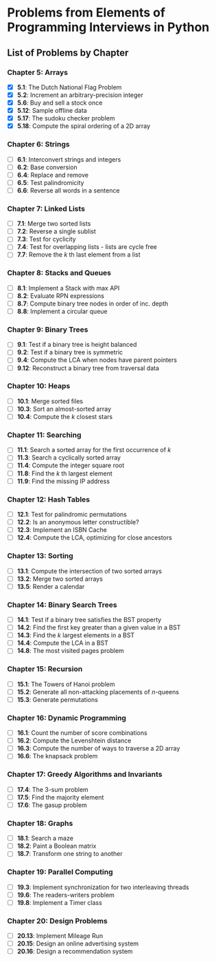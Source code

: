 # Problems from Elements of Programming Interviews in Python

## List of Problems by Chapter

### Chapter 5: Arrays
- [x] **5.1**: The Dutch National Flag Problem
- [x] **5.2**: Increment an arbitrary-precision integer
- [x] **5.6**: Buy and sell a stock once
- [x] **5.12**: Sample offline data
- [x] **5.17**: The sudoku checker problem
- [x] **5.18**: Compute the spiral ordering of a 2D array

### Chapter 6: Strings
- [ ] **6.1**: Interconvert strings and integers
- [ ] **6.2**: Base conversion
- [ ] **6.4**: Replace and remove
- [ ] **6.5**: Test palindromicity
- [ ] **6.6**: Reverse all words in a sentence

### Chapter 7: Linked Lists
- [ ] **7.1**: Merge two sorted lists
- [ ] **7.2**: Reverse a single sublist
- [ ] **7.3**: Test for cyclicity
- [ ] **7.4**: Test for overlapping lists - lists are cycle free
- [ ] **7.7**: Remove the *k* th last element from a list

### Chapter 8: Stacks and Queues
- [ ] **8.1**: Implement a Stack with max API
- [ ] **8.2**: Evaluate RPN expressions
- [ ] **8.7**: Compute binary tree nodes in order of inc. depth
- [ ] **8.8**: Implement a circular queue

### Chapter 9: Binary Trees
- [ ] **9.1**: Test if a binary tree is height balanced
- [ ] **9.2**: Test if a binary tree is symmetric
- [ ] **9.4**: Compute the LCA when nodes have parent pointers
- [ ] **9.12**: Reconstruct a binary tree from traversal data

### Chapter 10: Heaps
- [ ] **10.1**: Merge sorted files
- [ ] **10.3**: Sort an almost-sorted array
- [ ] **10.4**: Compute the *k* closest stars

### Chapter 11: Searching
- [ ] **11.1**: Search a sorted array for the first occurrence of *k*
- [ ] **11.3**: Search a cyclically sorted array
- [ ] **11.4**: Compute the integer square root
- [ ] **11.8**: Find the *k* th largest element
- [ ] **11.9**: Find the missing IP address

### Chapter 12: Hash Tables
- [ ] **12.1**: Test for palindromic permutations
- [ ] **12.2**: Is an anonymous letter constructible?
- [ ] **12.3**: Implement an ISBN Cache
- [ ] **12.4**: Compute the LCA, optimizing for close ancestors

### Chapter 13: Sorting
- [ ] **13.1**: Compute the intersection of two sorted arrays
- [ ] **13.2**: Merge two sorted arrays
- [ ] **13.5**: Render a calendar

### Chapter 14: Binary Search Trees
- [ ] **14.1**: Test if a binary tree satisfies the BST property
- [ ] **14.2**: Find the first key greater than a given value in a BST
- [ ] **14.3**: Find the *k* largest elements in a BST
- [ ] **14.4**: Compute the LCA in a BST
- [ ] **14.8**: The most visited pages problem

### Chapter 15: Recursion
- [ ] **15.1**: The Towers of Hanoi problem
- [ ] **15.2**: Generate all non-attacking placements of *n*-queens
- [ ] **15.3**: Generate permutations

### Chapter 16: Dynamic Programming
- [ ] **16.1**: Count the number of score combinations
- [ ] **16.2**: Compute the Levenshtein distance
- [ ] **16.3**: Compute the number of ways to traverse a 2D array
- [ ] **16.6**: The knapsack problem

### Chapter 17: Greedy Algorithms and Invariants
- [ ] **17.4**: The 3-sum problem
- [ ] **17.5**: Find the majority element
- [ ] **17.6**: The gasup problem

### Chapter 18: Graphs
- [ ] **18.1**: Search a maze
- [ ] **18.2**: Paint a Boolean matrix
- [ ] **18.7**: Transform one string to another

### Chapter 19: Parallel Computing
- [ ] **19.3**: Implement synchronization for two interleaving threads
- [ ] **19.6**: The readers-writers problem
- [ ] **19.8**: Implement a Timer class

### Chapter 20: Design Problems
- [ ] **20.13**: Implement Mileage Run
- [ ] **20.15**: Design an online advertising system
- [ ] **20.16**: Design a recommendation system

